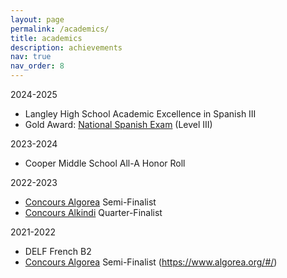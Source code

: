 ```yaml
---
layout: page
permalink: /academics/
title: academics
description: achievements
nav: true
nav_order: 8
---
```


2024-2025
- Langley High School Academic Excellence in Spanish III
- Gold Award: [National Spanish Exam](https://nationalspanishexam.org/exams/national-spanish-exam/) (Level III)

2023-2024
- Cooper Middle School All-A Honor Roll

2022-2023
- [Concours Algorea](https://www.algorea.org/#/) Semi-Finalist 
- [Concours Alkindi](https://concours-alkindi.fr/#/) Quarter-Finalist 

2021-2022
- DELF French B2
- [Concours Algorea](https://www.algorea.org/#/) Semi-Finalist (https://www.algorea.org/#/)

